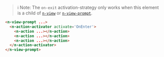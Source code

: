 


> ℹ️ Note: The `on-exit` activation-strategy only works when this element is a child of  [`n-view`](/components/n-view) or [`n-view-prompt`](/components/n-view-prompt).

```html
<n-view-prompt ...>
  <n-action-activator activate='OnEnter'>
    <n-action ...></n-action>
    <n-action ...></n-action>
    <n-action ...></n-action>
  </n-action-activator>
</n-view-prompt>
```